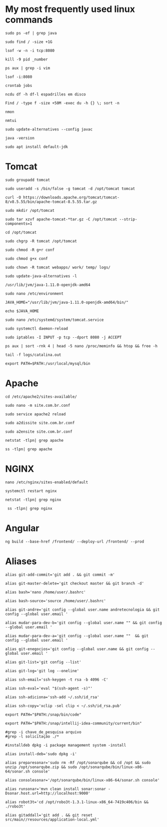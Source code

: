 # My most frequently used linux commands
```
sudo ps -ef | grep java
```

```
sudo find / -size +1G
```


```
lsof -w -n -i tcp:8080
```


```
kill -9 pid _number
```


```
ps aux | grep -i vim
```


```
lsof -i:8080
```


```
crontab jobs
```


```
ncdu df -h df-l espadrilles em disco
```


```
Find / -type f -size +50M -exec du -h {} \; sort -n
```


```
nmon
```


```
nmtui
```


```
sudo update-alternatives --config javac
```


```
java -version
```


```
sudo apt install default-jdk
```

# Tomcat

```
sudo groupadd tomcat
```


```
sudo useradd -s /bin/false -g tomcat -d /opt/tomcat tomcat
```


```
curl -O https://downloads.apache.org/tomcat/tomcat-8/v8.5.55/bin/apache-tomcat-8.5.55.tar.gz
```


```
sudo mkdir /opt/tomcat
```


```
sudo tar xzvf apache-tomcat-*tar.gz -C /opt/tomcat --strip-components=1 
```


```
cd /opt/tomcat
```


```
sudo chgrp -R tomcat /opt/tomcat
```


```
sudo chmod -R g+r conf
```


```
sudo chmod g+x conf
```


```
sudo chown -R tomcat webapps/ work/ temp/ logs/
```


```
sudo update-java-alternatives -l
```


```
/usr/lib/jvm/java-1.11.0-openjdk-amd64
```

```
sudo nano /etc/environment
```

```
JAVA_HOME="/usr/lib/jvm/java-1.11.0-openjdk-amd64/bin/"
```

```
echo $JAVA_HOME
```

```
sudo nano /etc/systemd/system/tomcat.service
```

```
sudo systemctl daemon-reload
```

```
sudo iptables -I INPUT -p tcp --dport 8080 -j ACCEPT
```

```
ps aux | sort -rnk 4 | head -5 nano /proc/meminfo && htop && free -h   
```

```
tail -f logs/catalina.out
```


```
export PATH=$PATH:/usr/local/mysql/bin
```

# Apache

```
cd /etc/apache2/sites-available/
```


```
sudo nano -m site.com.br.conf
```


```
sudo service apache2 reload
```


```
sudo a2dissite site.com.br.conf
```


```
sudo a2ensite site.com.br.conf
```


```
netstat -tlpn| grep apache
```


```
ss -tlpn| grep apache
```

# NGINX

```
nano /etc/nginx/sites-enabled/default
```


```
systemctl restart nginx
```


```
netstat -tlpn| grep nginx
```

```
 ss -tlpn| grep nginx
```


# Angular


```
ng build --base-href /frontend/ --deploy-url /frontend/ --prod

```

# Aliases

```
alias git-add-commit='git add . && git commit -m'

alias git-master-delete='git checkout master && git branch -d'

alias bash='nano /home/user/.bashrc'

alias bash-source='source /home/user/.bashrc'

alias git-andre='git config --global user.name andretecnologia && git config --global user.email '

alias mudar-para-dev-b='git config --global user.name "" && git config --global user.email '

alias mudar-para-dev-a='git config --global user.name ""  && git config --global user.email '

alias git-enegocios='git config --global user.name && git config --global user.email '

alias git-list='git config --list'

alias git-log='git log --oneline'

alias ssh-email='ssh-keygen -t rsa -b 4096 -C'

alias ssh-eval='eval "$(ssh-agent -s)"'

alias ssh-adiciona='ssh-add ~/.ssh/id_rsa'

alias ssh-copy='xclip -sel clip < ~/.ssh/id_rsa.pub'

export PATH="$PATH:/snap/bin/code"

export PATH="$PATH:/snap/intellij-idea-community/current/bin"

#grep -i chave_de_pesquisa arquivo
#grep -l solicitação ./*

#installdeb dpkg -i package management system -install

alias install-deb='sudo dpkg -i'

alias preparesonar='sudo rm -Rf /opt/sonarqube && cd /opt && sudo unzip /opt/sonarqube.zip && sudo /opt/sonarqube/bin/linux-x86-64/sonar.sh console' 

alias consolesonar='/opt/sonarqube/bin/linux-x86-64/sonar.sh console'

alias runsonar='mvn clean install sonar:sonar -Dsonar.host.url=http://localhost:9000'

alias robot3t='cd /opt/robo3t-1.3.1-linux-x86_64-7419c406/bin && ./robo3t' 

alias gitaddall='git add . && git reset src/main//resources/application-local.yml'

```
